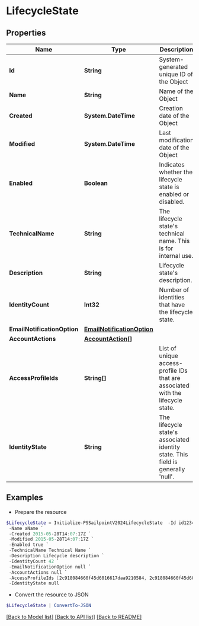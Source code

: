 # LifecycleState
## Properties

Name | Type | Description | Notes
------------ | ------------- | ------------- | -------------
**Id** | **String** | System-generated unique ID of the Object | [optional] [readonly] 
**Name** | **String** | Name of the Object | 
**Created** | **System.DateTime** | Creation date of the Object | [optional] [readonly] 
**Modified** | **System.DateTime** | Last modification date of the Object | [optional] [readonly] 
**Enabled** | **Boolean** | Indicates whether the lifecycle state is enabled or disabled. | [optional] [default to $false]
**TechnicalName** | **String** | The lifecycle state&#39;s technical name. This is for internal use. | 
**Description** | **String** | Lifecycle state&#39;s description. | [optional] 
**IdentityCount** | **Int32** | Number of identities that have the lifecycle state. | [optional] [readonly] 
**EmailNotificationOption** | [**EmailNotificationOption**](EmailNotificationOption.md) |  | [optional] 
**AccountActions** | [**AccountAction[]**](AccountAction.md) |  | [optional] 
**AccessProfileIds** | **String[]** | List of unique access-profile IDs that are associated with the lifecycle state. | [optional] 
**IdentityState** | **String** | The lifecycle state&#39;s associated identity state. This field is generally &#39;null&#39;. | [optional] 

## Examples

- Prepare the resource
```powershell
$LifecycleState = Initialize-PSSailpointV2024LifecycleState  -Id id12345 `
 -Name aName `
 -Created 2015-05-28T14:07:17Z `
 -Modified 2015-05-28T14:07:17Z `
 -Enabled true `
 -TechnicalName Technical Name `
 -Description Lifecycle description `
 -IdentityCount 42 `
 -EmailNotificationOption null `
 -AccountActions null `
 -AccessProfileIds [2c918084660f45d6016617daa9210584, 2c918084660f45d6016617daa9210500] `
 -IdentityState null
```

- Convert the resource to JSON
```powershell
$LifecycleState | ConvertTo-JSON
```

[[Back to Model list]](../README.md#documentation-for-models) [[Back to API list]](../README.md#documentation-for-api-endpoints) [[Back to README]](../README.md)

